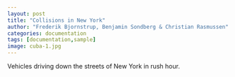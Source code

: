 ```yaml
---
layout: post
title: "Collisions in New York"
author: "Frederik Bjornstrup, Benjamin Sondberg & Christian Rasmussen"
categories: documentation
tags: [documentation,sample]
image: cuba-1.jpg
---
```


Vehicles driving down the streets of New York in rush hour.
